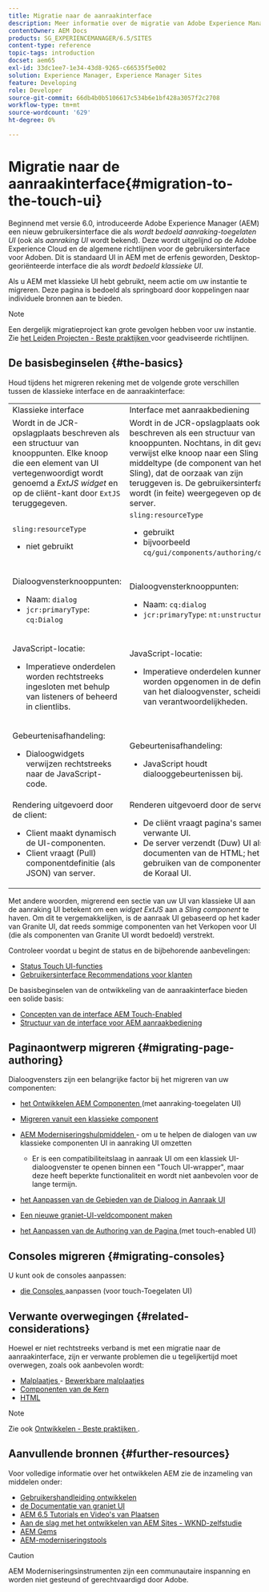 ```yaml
---
title: Migratie naar de aanraakinterface
description: Meer informatie over de migratie van Adobe Experience Manager naar de Touch-gebruikersinterface en over de gevolgen hiervan voor u.
contentOwner: AEM Docs
products: SG_EXPERIENCEMANAGER/6.5/SITES
content-type: reference
topic-tags: introduction
docset: aem65
exl-id: 33dc1ee7-1e34-43d8-9265-c66535f5e002
solution: Experience Manager, Experience Manager Sites
feature: Developing
role: Developer
source-git-commit: 66db4b0b5106617c534b6e1bf428a3057f2c2708
workflow-type: tm+mt
source-wordcount: '629'
ht-degree: 0%

---
```


# Migratie naar de aanraakinterface{#migration-to-the-touch-ui}

Beginnend met versie 6.0, introduceerde Adobe Experience Manager (AEM) een nieuw gebruikersinterface die als *wordt bedoeld aanraking-toegelaten UI* (ook als *aanraking UI* wordt bekend). Deze wordt uitgelijnd op de Adobe Experience Cloud en de algemene richtlijnen voor de gebruikersinterface voor Adoben. Dit is standaard UI in AEM met de erfenis geworden, Desktop-georiënteerde interface die als *wordt bedoeld klassieke UI*.

Als u AEM met klassieke UI hebt gebruikt, neem actie om uw instantie te migreren. Deze pagina is bedoeld als springboard door koppelingen naar individuele bronnen aan te bieden.

>[!NOTE]
>
>Een dergelijk migratieproject kan grote gevolgen hebben voor uw instantie. Zie [ het Leiden Projecten - Beste praktijken ](/help/managing/best-practices.md) voor geadviseerde richtlijnen.

## De basisbeginselen {#the-basics}

Houd tijdens het migreren rekening met de volgende grote verschillen tussen de klassieke interface en de aanraakinterface:

<table>
 <tbody>
  <tr>
   <td>Klassieke interface</td>
   <td>Interface met aanraakbediening</td>
  </tr>
  <tr>
   <td>Wordt in de JCR-opslagplaats beschreven als een structuur van knooppunten. Elke knoop die een element van UI vertegenwoordigt wordt genoemd a <em> ExtJS widget </em> en op de cliënt-kant door <code>ExtJS</code> teruggegeven.</td>
   <td>Wordt in de JCR-opslagplaats ook beschreven als een structuur van knooppunten. Nochtans, in dit geval, verwijst elke knoop naar een Sling middeltype (de component van het Sling), dat de oorzaak van zijn teruggeven is. De gebruikersinterface wordt (in feite) weergegeven op de server.</td>
  </tr>
  <tr>
   <td><p><code>sling:resourceType</code></p>
    <ul>
     <li>niet gebruikt</li>
    </ul> </td>
   <td><code>sling:resourceType</code>
    <ul>
     <li>gebruikt</li>
     <li>bijvoorbeeld <br /> <code>cq/gui/components/authoring/dialog</code><br /> </li>
    </ul> </td>
  </tr>
  <tr>
   <td><p>Dialoogvensterknooppunten:</p>
    <ul>
     <li>Naam: <code>dialog</code></li>
     <li><code>jcr:primaryType</code>: <code>cq:Dialog</code></li>
    </ul> </td>
   <td><p>Dialoogvensterknooppunten:</p>
    <ul>
     <li>Naam: <code>cq:dialog</code></li>
     <li><code>jcr:primaryType</code>: <code>nt:unstructured</code></li>
    </ul> </td>
  </tr>
  <tr>
   <td><p>JavaScript-locatie:</p>
    <ul>
     <li>Imperatieve onderdelen worden rechtstreeks ingesloten met behulp van listeners of beheerd in clientlibs.</li>
    </ul> </td>
   <td><p>JavaScript-locatie:</p>
    <ul>
     <li>Imperatieve onderdelen kunnen niet worden opgenomen in de definitie van het dialoogvenster, scheiding van verantwoordelijkheden.</li>
    </ul> </td>
  </tr>
  <tr>
   <td><p>Gebeurtenisafhandeling:</p>
    <ul>
     <li>Dialoogwidgets verwijzen rechtstreeks naar de JavaScript-code.</li>
    </ul> </td>
   <td><p>Gebeurtenisafhandeling:</p>
    <ul>
     <li>JavaScript houdt dialooggebeurtenissen bij.</li>
    </ul> </td>
  </tr>
  <tr>
   <td>Rendering uitgevoerd door de client:
    <ul>
     <li>Client maakt dynamisch de UI-componenten.</li>
     <li>Client vraagt (Pull) componentdefinitie (als JSON) van server.</li>
    </ul> </td>
   <td>Renderen uitgevoerd door de server:
    <ul>
     <li>De cliënt vraagt pagina's samen met verwante UI.</li>
     <li>De server verzendt (Duw) UI als documenten van de HTML; het gebruiken van de componenten van de Koraal UI.<br /> </li>
    </ul> </td>
  </tr>
 </tbody>
</table>

Met andere woorden, migrerend een sectie van uw UI van klassieke UI aan de aanraking UI betekent om een *widget ExtJS* aan a *Sling component* te haven. Om dit te vergemakkelijken, is de aanraak UI gebaseerd op het kader van Granite UI, dat reeds sommige componenten van het Verkopen voor UI (die als componenten van Granite UI wordt bedoeld) verstrekt.

Controleer voordat u begint de status en de bijbehorende aanbevelingen:

* [Status Touch UI-functies](/help/release-notes/touch-ui-features-status.md)
* [Gebruikersinterface Recommendations voor klanten](/help/sites-deploying/ui-recommendations.md)

De basisbeginselen van de ontwikkeling van de aanraakinterface bieden een solide basis:

* [Concepten van de interface AEM Touch-Enabled](/help/sites-developing/touch-ui-concepts.md)
* [Structuur van de interface voor AEM aanraakbediening](/help/sites-developing/touch-ui-structure.md)

## Paginaontwerp migreren {#migrating-page-authoring}

Dialoogvensters zijn een belangrijke factor bij het migreren van uw componenten:

* [ het Ontwikkelen AEM Componenten ](/help/sites-developing/developing-components.md) (met aanraking-toegelaten UI)
* [Migreren vanuit een klassieke component](/help/sites-developing/developing-components.md#migrating-from-a-classic-component)
* [ AEM Moderniseringshulpmiddelen ](/help/sites-developing/modernization-tools.md) - om u te helpen de dialogen van uw klassieke componenten UI in aanraking UI omzetten

   * Er is een compatibiliteitslaag in aanraak UI om een klassiek UI-dialoogvenster te openen binnen een &quot;Touch UI-wrapper&quot;, maar deze heeft beperkte functionaliteit en wordt niet aanbevolen voor de lange termijn.

* [ het Aanpassen van de Gebieden van de Dialoog in Aanraak UI ](https://helpx.adobe.com/nl/experience-manager/kt/eseminars/gems/aem-customizing-dialog-fields-in-touch-ui.html)
* [Een nieuwe graniet-UI-veldcomponent maken](/help/sites-developing/granite-ui-component.md)
* [ het Aanpassen van de Authoring van de Pagina ](/help/sites-developing/customizing-page-authoring-touch.md) (met touch-enabled UI)

## Consoles migreren {#migrating-consoles}

U kunt ook de consoles aanpassen:

* [ die Consoles ](/help/sites-developing/customizing-consoles-touch.md) aanpassen (voor touch-Toegelaten UI)

## Verwante overwegingen {#related-considerations}

Hoewel er niet rechtstreeks verband is met een migratie naar de aanraakinterface, zijn er verwante problemen die u tegelijkertijd moet overwegen, zoals ook aanbevolen wordt:

* [ Malplaatjes ](/help/sites-developing/templates.md) - [ Bewerkbare malplaatjes ](/help/sites-developing/page-templates-editable.md)
* [ Componenten van de Kern ](https://experienceleague.adobe.com/docs/experience-manager-core-components/using/introduction.html?lang=nl-NL)
* [ HTML ](https://experienceleague.adobe.com/docs/experience-manager-htl/content/overview.html?lang=nl-NL)

>[!NOTE]
>
>Zie ook [ Ontwikkelen - Beste praktijken ](/help/sites-developing/best-practices.md).

## Aanvullende bronnen {#further-resources}

Voor volledige informatie over het ontwikkelen AEM zie de inzameling van middelen onder:

* [Gebruikershandleiding ontwikkelen](/help/sites-developing/getting-started.md)
* [ de Documentatie van graniet UI ](https://developer.adobe.com/experience-manager/reference-materials/6-5/granite-ui/api/jcr_root/libs/granite/ui/index.html)
* [ AEM 6.5 Tutorials en Video&#39;s van Plaatsen ](https://experienceleague.adobe.com/docs/experience-manager-learn/sites/overview.html?lang=nl-NL)
* [Aan de slag met het ontwikkelen van AEM Sites - WKND-zelfstudie](/help/sites-developing/getting-started.md)
* [ AEM Gems ](https://experienceleague.adobe.com/docs/events/experience-manager-gems-recordings/overview.html?lang=nl-NL)
* [AEM-moderniseringstools](https://opensource.adobe.com/aem-modernize-tools/)

>[!CAUTION]
>
>AEM Moderniseringsinstrumenten zijn een communautaire inspanning en worden niet gesteund of gerechtvaardigd door Adobe.
